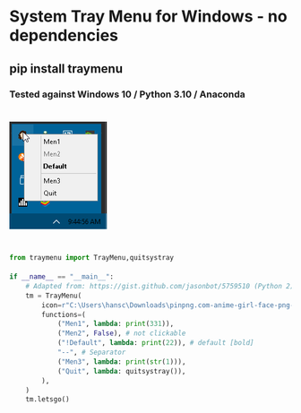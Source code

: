 # System Tray Menu for Windows - no dependencies

## pip install traymenu

### Tested against Windows 10 / Python 3.10 / Anaconda 

# ![](https://github.com/hansalemaos/screenshots/blob/main/traymenu.png?raw=true)

```python

from traymenu import TrayMenu,quitsystray

if __name__ == "__main__":
    # Adapted from: https://gist.github.com/jasonbot/5759510 (Python 2)
    tm = TrayMenu(
        icon=r"C:\Users\hansc\Downloads\pinpng.com-anime-girl-face-png-6144106.ico",
        functions=(
            ("Men1", lambda: print(331)),
            ("Men2", False), # not clickable
            ("!Default", lambda: print(22)), # default [bold]
            "--", # Separator
            ("Men3", lambda: print(str(1))),
            ("Quit", lambda: quitsystray()),
        ),
    )
    tm.letsgo()


```